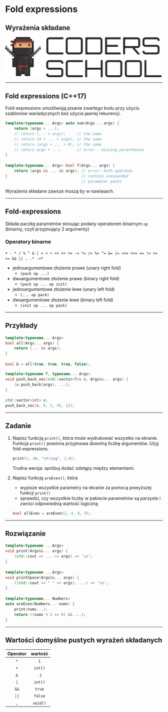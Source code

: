 <!-- .slide: data-background="#111111" -->

# Fold expressions

## Wyrażenia składane

<a href="https://coders.school">
    <img width="500" src="../img/coders_school_logo.png" alt="Coders School" class="plain">
</a>

___

## Fold expressions (C++17)

Fold-expressions umożliwiają pisanie zwartego kodu przy użyciu szablonów wariadycznych bez użycia jawnej rekurencji.

```cpp
template<typename... Args> auto sum(Args... args) {
    return (args + ...);
    // return (... + args);     // the same
    // return (0 + ... + args); // the same
    // return (args + ... + 0); // the same
    // return args + ...;       // error - missing parentheses
}

template<typename... Args> bool f(Args... args) {
    return (args && ... && args); // error: both operands
}                                 // contain unexpanded
                                  // parameter packs
```
<!-- .element: class="fragment fade-in" -->

Wyrażenia składane zawsze muszą by w nawiasach.
<!-- .element: class="fragment fade-in" -->

___

## Fold-expressions

Składa paczkę parametrów stosując podany operatorem binarnym `op` (binarny, czyli przyjmujący 2 argumenty)

### Operatory binarne
<!-- .element: class="fragment fade-in" -->

`+ - * / % ^ & | = < > << >> += -= *= /= %= ^= &= |= <<= >>= == != <= >= && || , .* ->*`
<!-- .element: class="fragment fade-in" -->

* <!-- .element: class="fragment fade-in" --> jednoargumentowe złożenie prawe (unary right fold)
  * `(pack op ...)`
* <!-- .element: class="fragment fade-in" --> dwuargumentowe złożenie prawe (binary right fold)
  * `(pack op ... op init)`
* <!-- .element: class="fragment fade-in" --> jednoargumentowe złożenie lewe (unary left fold)
  * `(... op pack)`
* <!-- .element: class="fragment fade-in" --> dwuargumentowe złożenie lewe (binary left fold)
  * `(init op ... op pack)`

___

## Przykłady

```cpp
template<typename... Args>
bool all(Args... args) {
    return (... && args);
}

bool b = all(true, true, true, false);
```
<!-- .element: class="fragment fade-in" -->

```cpp
template<typename T, typename... Args>
void push_back_vec(std::vector<T>& v, Args&&... args) {
    (v.push_back(args), ...);
}

std::vector<int> v;
push_back_vec(v, 6, 2, 45, 12);
```
<!-- .element: class="fragment fade-in" -->

___

## Zadanie

1. Napisz funkcję `print()`, która może wydrukować wszystko na ekranie. Funkcja `print()` powinna przyjmowa dowolną liczbę argumentów. Użyj fold-expressions.

    ```cpp
    print(1, 40, "string", 2.0);
    ```

    Trudna wersja: spróbuj dodać odstępy między elementami.

2. Napisz funkcję `areEven()`, która

   * wypisze wszystkie parametry na ekranie za pomocą powyższej funkcji `print()`
   * sprawdzi, czy wszystkie liczby w pakiecie parametrów są parzyste i zwróci odpowiednią wartość logiczną

    ```cpp
    bool allEven = areEven(2, 4, 6, 9);
    ```

___

## Rozwiązanie

```cpp
template<typename ...Args>
void print(Args&&... args) {
    (std::cout << ... << args) << '\n';
}

template<typename ...Args>
void printSpace(Args&&... args) {
    ((std::cout << " " << args), ...) << '\n';
}

template<typename... Numbers>
auto areEven(Numbers... nums) {
    print(nums...);
    return ((nums % 2 == 0) && ...);
}
```
<!-- .element: class="fragment fade-in" -->

___
<!-- .slide: style="font-size: 0.95em" -->
## Wartości domyślne pustych wyrażeń składanych

| Operator |  wartość   |
| :------: | :------: |
|   `*`    |   `1`    |
|   `+`    | `int()`  |
|   `&`    |   `-1`   |
|   `\|`    | `int()`  |
|   `&&`   |  `true`  |
|   `\|\|`   | `false`  |
|   `,`    | `void()` |
